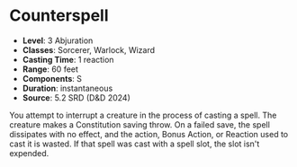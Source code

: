 # Counterspell

- **Level**: 3 Abjuration
- **Classes**: Sorcerer, Warlock, Wizard
- **Casting Time**: 1 reaction
- **Range**: 60 feet
- **Components**: S
- **Duration**: instantaneous
- **Source**: 5.2 SRD (D&D 2024)

You attempt to interrupt a creature in the process of casting a spell. The creature makes a Constitution saving throw. On a failed save, the spell dissipates with no effect, and the action, Bonus Action, or Reaction used to cast it is wasted. If that spell was cast with a spell slot, the slot isn't expended.

